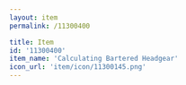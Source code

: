 ```yaml
---
layout: item
permalink: /11300400

title: Item
id: '11300400'
item_name: 'Calculating Bartered Headgear'
icon_url: 'item/icon/11300145.png'
---
```

